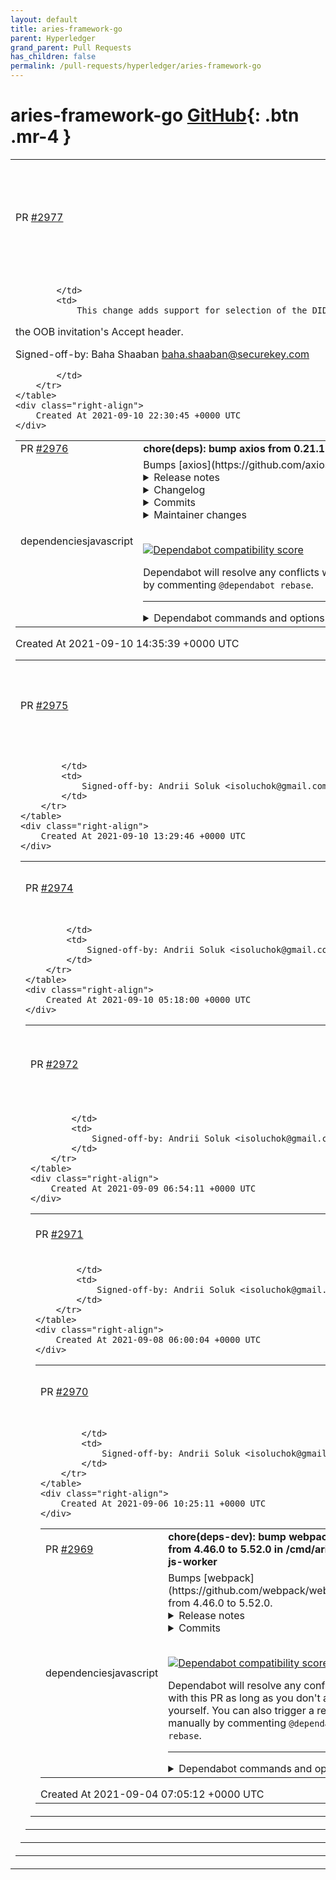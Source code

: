 ```yaml
---
layout: default
title: aries-framework-go
parent: Hyperledger
grand_parent: Pull Requests
has_children: false
permalink: /pull-requests/hyperledger/aries-framework-go
---
```


# aries-framework-go <span class="fs-3 right-align">[GitHub](https://github.com/hyperledger/aries-framework-go){: .btn .mr-4 }</span>


<div>
    <table>
        <tr>
            <td>
                PR <a href="https://github.com/hyperledger/aries-framework-go/pull/2977" class=".btn">#2977</a>
            </td>
            <td>
                <b>
                    feat: support different Accept header values for DIDcomm versions
                </b>
            </td>
        </tr>
        <tr>
            <td>
                
            </td>
            <td>
                This change adds support for selection of the DIDComm service version based on
the OOB invitation's Accept header.

Signed-off-by: Baha Shaaban <baha.shaaban@securekey.com>

            </td>
        </tr>
    </table>
    <div class="right-align">
        Created At 2021-09-10 22:30:45 +0000 UTC
    </div>
</div>

<div>
    <table>
        <tr>
            <td>
                PR <a href="https://github.com/hyperledger/aries-framework-go/pull/2976" class=".btn">#2976</a>
            </td>
            <td>
                <b>
                    chore(deps): bump axios from 0.21.1 to 0.21.2 in /cmd/aries-js-worker
                </b>
            </td>
        </tr>
        <tr>
            <td>
                <span class="chip">dependencies</span><span class="chip">javascript</span>
            </td>
            <td>
                Bumps [axios](https://github.com/axios/axios) from 0.21.1 to 0.21.2.
<details>
<summary>Release notes</summary>
<p><em>Sourced from <a href="https://github.com/axios/axios/releases">axios's releases</a>.</em></p>
<blockquote>
<h2>v0.21.2</h2>
<h3>0.21.2 (September 4, 2021)</h3>
<p>Fixes and Functionality:</p>
<ul>
<li>Updating axios requests to be delayed by pre-emptive promise creation (<a href="https://github-redirect.dependabot.com/axios/axios/pull/2702">#2702</a>)</li>
<li>Adding &quot;synchronous&quot; and &quot;runWhen&quot; options to interceptors api (<a href="https://github-redirect.dependabot.com/axios/axios/pull/2702">#2702</a>)</li>
<li>Updating of transformResponse (<a href="https://github-redirect.dependabot.com/axios/axios/pull/3377">#3377</a>)</li>
<li>Adding ability to omit User-Agent header (<a href="https://github-redirect.dependabot.com/axios/axios/pull/3703">#3703</a>)</li>
<li>Adding multiple JSON improvements (<a href="https://github-redirect.dependabot.com/axios/axios/pull/3688">#3688</a>, <a href="https://github-redirect.dependabot.com/axios/axios/pull/3763">#3763</a>)</li>
<li>Fixing quadratic runtime and extra memory usage when setting a maxContentLength (<a href="https://github-redirect.dependabot.com/axios/axios/pull/3738">#3738</a>)</li>
<li>Adding parseInt to config.timeout (<a href="https://github-redirect.dependabot.com/axios/axios/pull/3781">#3781</a>)</li>
<li>Adding custom return type support to interceptor (<a href="https://github-redirect.dependabot.com/axios/axios/pull/3783">#3783</a>)</li>
<li>Adding security fix for ReDoS vulnerability (<a href="https://github-redirect.dependabot.com/axios/axios/pull/3980">#3980</a>)</li>
</ul>
<p>Internal and Tests:</p>
<ul>
<li>Updating build dev dependancies (<a href="https://github-redirect.dependabot.com/axios/axios/pull/3401">#3401</a>)</li>
<li>Fixing builds running on Travis CI (<a href="https://github-redirect.dependabot.com/axios/axios/pull/3538">#3538</a>)</li>
<li>Updating follow rediect version (<a href="https://github-redirect.dependabot.com/axios/axios/pull/3694">#3694</a>, <a href="https://github-redirect.dependabot.com/axios/axios/pull/3771">#3771</a>)</li>
<li>Updating karma sauce launcher to fix failing sauce tests (<a href="https://github-redirect.dependabot.com/axios/axios/pull/3712">#3712</a>, <a href="https://github-redirect.dependabot.com/axios/axios/pull/3717">#3717</a>)</li>
<li>Updating content-type header for application/json to not contain charset field, according do RFC 8259 (<a href="https://github-redirect.dependabot.com/axios/axios/pull/2154">#2154</a>)</li>
<li>Fixing tests by bumping karma-sauce-launcher version (<a href="https://github-redirect.dependabot.com/axios/axios/pull/3813">#3813</a>)</li>
<li>Changing testing process from Travis CI to GitHub Actions (<a href="https://github-redirect.dependabot.com/axios/axios/pull/3938">#3938</a>)</li>
</ul>
<p>Documentation:</p>
<ul>
<li>Updating documentation around the use of <code>AUTH_TOKEN</code> with multiple domain endpoints (<a href="https://github-redirect.dependabot.com/axios/axios/pull/3539">#3539</a>)</li>
<li>Remove duplication of item in changelog (<a href="https://github-redirect.dependabot.com/axios/axios/pull/3523">#3523</a>)</li>
<li>Fixing gramatical errors (<a href="https://github-redirect.dependabot.com/axios/axios/pull/2642">#2642</a>)</li>
<li>Fixing spelling error (<a href="https://github-redirect.dependabot.com/axios/axios/pull/3567">#3567</a>)</li>
<li>Moving gitpod metion (<a href="https://github-redirect.dependabot.com/axios/axios/pull/2637">#2637</a>)</li>
<li>Adding new axios documentation website link (<a href="https://github-redirect.dependabot.com/axios/axios/pull/3681">#3681</a>, <a href="https://github-redirect.dependabot.com/axios/axios/pull/3707">#3707</a>)</li>
<li>Updating documentation around dispatching requests (<a href="https://github-redirect.dependabot.com/axios/axios/pull/3772">#3772</a>)</li>
<li>Adding documentation for the type guard isAxiosError (<a href="https://github-redirect.dependabot.com/axios/axios/pull/3767">#3767</a>)</li>
<li>Adding explanation of cancel token (<a href="https://github-redirect.dependabot.com/axios/axios/pull/3803">#3803</a>)</li>
<li>Updating CI status badge (<a href="https://github-redirect.dependabot.com/axios/axios/pull/3953">#3953</a>)</li>
<li>Fixing errors with JSON documentation (<a href="https://github-redirect.dependabot.com/axios/axios/pull/3936">#3936</a>)</li>
<li>Fixing README typo under Request Config (<a href="https://github-redirect.dependabot.com/axios/axios/pull/3825">#3825</a>)</li>
<li>Adding axios-multi-api to the ecosystem file (<a href="https://github-redirect.dependabot.com/axios/axios/pull/3817">#3817</a>)</li>
<li>Adding SECURITY.md to properly disclose security vulnerabilities (<a href="https://github-redirect.dependabot.com/axios/axios/pull/3981">#3981</a>)</li>
</ul>
<p>Huge thanks to everyone who contributed to this release via code (authors listed below) or via reviews and triaging on GitHub:</p>
<ul>
<li><a href="https://github.com/axios/axios/blob/HEAD/mailto:jasonsaayman@gmail.com">Jay</a></li>
<li><a href="https://github.com/SashaKoro">Sasha Korotkov</a></li>
<li><a href="https://github.com/timemachine3030">Daniel Lopretto</a></li>
<li><a href="https://github.com/MikeBishop">Mike Bishop</a></li>
<li><a href="https://github.com/DigitalBrainJS">Dmitriy Mozgovoy</a></li>
<li><a href="https://github.com/bimbiltu">Mark</a></li>
</ul>
<!-- raw HTML omitted -->
</blockquote>
<p>... (truncated)</p>
</details>
<details>
<summary>Changelog</summary>
<p><em>Sourced from <a href="https://github.com/axios/axios/blob/master/CHANGELOG.md">axios's changelog</a>.</em></p>
<blockquote>
<h3>0.21.2 (September 4, 2021)</h3>
<p>Fixes and Functionality:</p>
<ul>
<li>Updating axios requests to be delayed by pre-emptive promise creation (<a href="https://github-redirect.dependabot.com/axios/axios/pull/2702">#2702</a>)</li>
<li>Adding &quot;synchronous&quot; and &quot;runWhen&quot; options to interceptors api (<a href="https://github-redirect.dependabot.com/axios/axios/pull/2702">#2702</a>)</li>
<li>Updating of transformResponse (<a href="https://github-redirect.dependabot.com/axios/axios/pull/3377">#3377</a>)</li>
<li>Adding ability to omit User-Agent header (<a href="https://github-redirect.dependabot.com/axios/axios/pull/3703">#3703</a>)</li>
<li>Adding multiple JSON improvements (<a href="https://github-redirect.dependabot.com/axios/axios/pull/3688">#3688</a>, <a href="https://github-redirect.dependabot.com/axios/axios/pull/3763">#3763</a>)</li>
<li>Fixing quadratic runtime and extra memory usage when setting a maxContentLength (<a href="https://github-redirect.dependabot.com/axios/axios/pull/3738">#3738</a>)</li>
<li>Adding parseInt to config.timeout (<a href="https://github-redirect.dependabot.com/axios/axios/pull/3781">#3781</a>)</li>
<li>Adding custom return type support to interceptor (<a href="https://github-redirect.dependabot.com/axios/axios/pull/3783">#3783</a>)</li>
<li>Adding security fix for ReDoS vulnerability (<a href="https://github-redirect.dependabot.com/axios/axios/pull/3980">#3980</a>)</li>
</ul>
<p>Internal and Tests:</p>
<ul>
<li>Updating build dev dependancies (<a href="https://github-redirect.dependabot.com/axios/axios/pull/3401">#3401</a>)</li>
<li>Fixing builds running on Travis CI (<a href="https://github-redirect.dependabot.com/axios/axios/pull/3538">#3538</a>)</li>
<li>Updating follow rediect version (<a href="https://github-redirect.dependabot.com/axios/axios/pull/3694">#3694</a>, <a href="https://github-redirect.dependabot.com/axios/axios/pull/3771">#3771</a>)</li>
<li>Updating karma sauce launcher to fix failing sauce tests (<a href="https://github-redirect.dependabot.com/axios/axios/pull/3712">#3712</a>, <a href="https://github-redirect.dependabot.com/axios/axios/pull/3717">#3717</a>)</li>
<li>Updating content-type header for application/json to not contain charset field, according do RFC 8259 (<a href="https://github-redirect.dependabot.com/axios/axios/pull/2154">#2154</a>)</li>
<li>Fixing tests by bumping karma-sauce-launcher version (<a href="https://github-redirect.dependabot.com/axios/axios/pull/3813">#3813</a>)</li>
<li>Changing testing process from Travis CI to GitHub Actions (<a href="https://github-redirect.dependabot.com/axios/axios/pull/3938">#3938</a>)</li>
</ul>
<p>Documentation:</p>
<ul>
<li>Updating documentation around the use of <code>AUTH_TOKEN</code> with multiple domain endpoints (<a href="https://github-redirect.dependabot.com/axios/axios/pull/3539">#3539</a>)</li>
<li>Remove duplication of item in changelog (<a href="https://github-redirect.dependabot.com/axios/axios/pull/3523">#3523</a>)</li>
<li>Fixing gramatical errors (<a href="https://github-redirect.dependabot.com/axios/axios/pull/2642">#2642</a>)</li>
<li>Fixing spelling error (<a href="https://github-redirect.dependabot.com/axios/axios/pull/3567">#3567</a>)</li>
<li>Moving gitpod metion (<a href="https://github-redirect.dependabot.com/axios/axios/pull/2637">#2637</a>)</li>
<li>Adding new axios documentation website link (<a href="https://github-redirect.dependabot.com/axios/axios/pull/3681">#3681</a>, <a href="https://github-redirect.dependabot.com/axios/axios/pull/3707">#3707</a>)</li>
<li>Updating documentation around dispatching requests (<a href="https://github-redirect.dependabot.com/axios/axios/pull/3772">#3772</a>)</li>
<li>Adding documentation for the type guard isAxiosError (<a href="https://github-redirect.dependabot.com/axios/axios/pull/3767">#3767</a>)</li>
<li>Adding explanation of cancel token (<a href="https://github-redirect.dependabot.com/axios/axios/pull/3803">#3803</a>)</li>
<li>Updating CI status badge (<a href="https://github-redirect.dependabot.com/axios/axios/pull/3953">#3953</a>)</li>
<li>Fixing errors with JSON documentation (<a href="https://github-redirect.dependabot.com/axios/axios/pull/3936">#3936</a>)</li>
<li>Fixing README typo under Request Config (<a href="https://github-redirect.dependabot.com/axios/axios/pull/3825">#3825</a>)</li>
<li>Adding axios-multi-api to the ecosystem file (<a href="https://github-redirect.dependabot.com/axios/axios/pull/3817">#3817</a>)</li>
<li>Adding SECURITY.md to properly disclose security vulnerabilities (<a href="https://github-redirect.dependabot.com/axios/axios/pull/3981">#3981</a>)</li>
</ul>
<p>Huge thanks to everyone who contributed to this release via code (authors listed below) or via reviews and triaging on GitHub:</p>
<ul>
<li><a href="https://github.com/axios/axios/blob/master/mailto:jasonsaayman@gmail.com">Jay</a></li>
<li><a href="https://github.com/SashaKoro">Sasha Korotkov</a></li>
<li><a href="https://github.com/timemachine3030">Daniel Lopretto</a></li>
<li><a href="https://github.com/MikeBishop">Mike Bishop</a></li>
<li><a href="https://github.com/DigitalBrainJS">Dmitriy Mozgovoy</a></li>
<li><a href="https://github.com/bimbiltu">Mark</a></li>
<li><a href="https://github.com/piiih">Philipe Gouveia Paixão</a></li>
</ul>
<!-- raw HTML omitted -->
</blockquote>
<p>... (truncated)</p>
</details>
<details>
<summary>Commits</summary>
<ul>
<li><a href="https://github.com/axios/axios/commit/c0c87610911e1edebc923d0e932fea28cdfddae3"><code>c0c8761</code></a> [Updating] changelog to include links to issues and contributors</li>
<li><a href="https://github.com/axios/axios/commit/619bb465da374bc152f58280bb64c4aae8b78d4c"><code>619bb46</code></a> [Releasing] v0.21.2</li>
<li><a href="https://github.com/axios/axios/commit/82c94555917834770bd1389fc0b4cd9ba35ec3fe"><code>82c9455</code></a> Create SECURITY.md (<a href="https://github-redirect.dependabot.com/axios/axios/issues/3981">#3981</a>)</li>
<li><a href="https://github.com/axios/axios/commit/5b457116e31db0e88fede6c428e969e87f290929"><code>5b45711</code></a> Security fix for ReDoS (<a href="https://github-redirect.dependabot.com/axios/axios/issues/3980">#3980</a>)</li>
<li><a href="https://github.com/axios/axios/commit/5bc9ea24dda14e74def0b8ae9cdb3fa1a0c77773"><code>5bc9ea2</code></a> Update ECOSYSTEM.md (<a href="https://github-redirect.dependabot.com/axios/axios/issues/3817">#3817</a>)</li>
<li><a href="https://github.com/axios/axios/commit/e72813a385c32e4c3eeaeb4fcc4437dd124bbbcf"><code>e72813a</code></a> Fixing README.md  (<a href="https://github-redirect.dependabot.com/axios/axios/issues/3818">#3818</a>)</li>
<li><a href="https://github.com/axios/axios/commit/e10a0270e988a641ba0f01509c4c3ba657afe5a5"><code>e10a027</code></a> Fix README typo under Request Config (<a href="https://github-redirect.dependabot.com/axios/axios/issues/3825">#3825</a>)</li>
<li><a href="https://github.com/axios/axios/commit/e091491127893a476b0223ab72f788c3b30fc082"><code>e091491</code></a> Update README.md (<a href="https://github-redirect.dependabot.com/axios/axios/issues/3936">#3936</a>)</li>
<li><a href="https://github.com/axios/axios/commit/b42fbad57b093bb7214991161c5355bd46b864d0"><code>b42fbad</code></a> Removed un-needed bracket</li>
<li><a href="https://github.com/axios/axios/commit/520c8dccdef92cccbe51ea7cd96ad464c6401914"><code>520c8dc</code></a> Updating CI status badge (<a href="https://github-redirect.dependabot.com/axios/axios/issues/3953">#3953</a>)</li>
<li>Additional commits viewable in <a href="https://github.com/axios/axios/compare/v0.21.1...v0.21.2">compare view</a></li>
</ul>
</details>
<details>
<summary>Maintainer changes</summary>
<p>This version was pushed to npm by <a href="https://www.npmjs.com/~jasonsaayman">jasonsaayman</a>, a new releaser for axios since your current version.</p>
</details>
<br />


[![Dependabot compatibility score](https://dependabot-badges.githubapp.com/badges/compatibility_score?dependency-name=axios&package-manager=npm_and_yarn&previous-version=0.21.1&new-version=0.21.2)](https://docs.github.com/en/github/managing-security-vulnerabilities/about-dependabot-security-updates#about-compatibility-scores)

Dependabot will resolve any conflicts with this PR as long as you don't alter it yourself. You can also trigger a rebase manually by commenting `@dependabot rebase`.

[//]: # (dependabot-automerge-start)
[//]: # (dependabot-automerge-end)

---

<details>
<summary>Dependabot commands and options</summary>
<br />

You can trigger Dependabot actions by commenting on this PR:
- `@dependabot rebase` will rebase this PR
- `@dependabot recreate` will recreate this PR, overwriting any edits that have been made to it
- `@dependabot merge` will merge this PR after your CI passes on it
- `@dependabot squash and merge` will squash and merge this PR after your CI passes on it
- `@dependabot cancel merge` will cancel a previously requested merge and block automerging
- `@dependabot reopen` will reopen this PR if it is closed
- `@dependabot close` will close this PR and stop Dependabot recreating it. You can achieve the same result by closing it manually
- `@dependabot ignore this major version` will close this PR and stop Dependabot creating any more for this major version (unless you reopen the PR or upgrade to it yourself)
- `@dependabot ignore this minor version` will close this PR and stop Dependabot creating any more for this minor version (unless you reopen the PR or upgrade to it yourself)
- `@dependabot ignore this dependency` will close this PR and stop Dependabot creating any more for this dependency (unless you reopen the PR or upgrade to it yourself)
You can disable automated security fix PRs for this repo from the [Security Alerts page](https://github.com/hyperledger/aries-framework-go/network/alerts).

</details>
            </td>
        </tr>
    </table>
    <div class="right-align">
        Created At 2021-09-10 14:35:39 +0000 UTC
    </div>
</div>

<div>
    <table>
        <tr>
            <td>
                PR <a href="https://github.com/hyperledger/aries-framework-go/pull/2975" class=".btn">#2975</a>
            </td>
            <td>
                <b>
                    test: Present Proof v3 - BDD tests (sdk)
                </b>
            </td>
        </tr>
        <tr>
            <td>
                
            </td>
            <td>
                Signed-off-by: Andrii Soluk <isoluchok@gmail.com>
            </td>
        </tr>
    </table>
    <div class="right-align">
        Created At 2021-09-10 13:29:46 +0000 UTC
    </div>
</div>

<div>
    <table>
        <tr>
            <td>
                PR <a href="https://github.com/hyperledger/aries-framework-go/pull/2974" class=".btn">#2974</a>
            </td>
            <td>
                <b>
                    fix: Gets MyDID and TheirDID when kid is KeyAgreement.ID
                </b>
            </td>
        </tr>
        <tr>
            <td>
                
            </td>
            <td>
                Signed-off-by: Andrii Soluk <isoluchok@gmail.com>
            </td>
        </tr>
    </table>
    <div class="right-align">
        Created At 2021-09-10 05:18:00 +0000 UTC
    </div>
</div>

<div>
    <table>
        <tr>
            <td>
                PR <a href="https://github.com/hyperledger/aries-framework-go/pull/2972" class=".btn">#2972</a>
            </td>
            <td>
                <b>
                    feat: Present Proof v3 - REST API
                </b>
            </td>
        </tr>
        <tr>
            <td>
                
            </td>
            <td>
                Signed-off-by: Andrii Soluk <isoluchok@gmail.com>
            </td>
        </tr>
    </table>
    <div class="right-align">
        Created At 2021-09-09 06:54:11 +0000 UTC
    </div>
</div>

<div>
    <table>
        <tr>
            <td>
                PR <a href="https://github.com/hyperledger/aries-framework-go/pull/2971" class=".btn">#2971</a>
            </td>
            <td>
                <b>
                    feat: Present Proof v3 client implementation
                </b>
            </td>
        </tr>
        <tr>
            <td>
                
            </td>
            <td>
                Signed-off-by: Andrii Soluk <isoluchok@gmail.com>
            </td>
        </tr>
    </table>
    <div class="right-align">
        Created At 2021-09-08 06:00:04 +0000 UTC
    </div>
</div>

<div>
    <table>
        <tr>
            <td>
                PR <a href="https://github.com/hyperledger/aries-framework-go/pull/2970" class=".btn">#2970</a>
            </td>
            <td>
                <b>
                    feat: Present proof v3 service implementation
                </b>
            </td>
        </tr>
        <tr>
            <td>
                
            </td>
            <td>
                Signed-off-by: Andrii Soluk <isoluchok@gmail.com>
            </td>
        </tr>
    </table>
    <div class="right-align">
        Created At 2021-09-06 10:25:11 +0000 UTC
    </div>
</div>

<div>
    <table>
        <tr>
            <td>
                PR <a href="https://github.com/hyperledger/aries-framework-go/pull/2969" class=".btn">#2969</a>
            </td>
            <td>
                <b>
                    chore(deps-dev): bump webpack from 4.46.0 to 5.52.0 in /cmd/aries-js-worker
                </b>
            </td>
        </tr>
        <tr>
            <td>
                <span class="chip">dependencies</span><span class="chip">javascript</span>
            </td>
            <td>
                Bumps [webpack](https://github.com/webpack/webpack) from 4.46.0 to 5.52.0.
<details>
<summary>Release notes</summary>
<p><em>Sourced from <a href="https://github.com/webpack/webpack/releases">webpack's releases</a>.</em></p>
<blockquote>
<h2>v5.52.0</h2>
<h1>Feature</h1>
<ul>
<li><code>experiments.executeModule</code> is enabled by default and the option is removed
<ul>
<li>loaders are now free to use <code>this.importModule</code></li>
</ul>
</li>
</ul>
<h1>Bugfixes</h1>
<ul>
<li>fix generated <code>__WEBPACK_EXTERNAL_MODULE_null__</code>, which leads to merged externals</li>
<li><code>.webpack[...]</code> extension is not part of matching and module name</li>
</ul>
<h2>v5.51.2</h2>
<h1>Bugfixes</h1>
<ul>
<li>fix crash in FileSystemInfo when errors occur</li>
<li>avoid property access of reserved properties</li>
<li>fix reexports from async modules</li>
<li>automatically close an active watching when closing the compiler</li>
<li>when filenames of other runtimes are referenced that need a full hash, upgrade referencing runtime moduel to full hash mode too
<ul>
<li>fixes a bug where <code>[contenthash]</code> is undefined when using <code>new Worker</code></li>
</ul>
</li>
</ul>
<h2>v5.51.1</h2>
<h1>Bugfixes</h1>
<ul>
<li><code>library: &quot;module&quot;</code> propages top-level-await correctly</li>
<li>fix crash in filesystem snapshotting when trying to snapshot a non-existing directory</li>
<li>fix some context-dependent logic in concatenated modules and source url handling</li>
</ul>
<h2>v5.51.0</h2>
<h1>Bugfixes</h1>
<ul>
<li>correctly keep chunk loading state when the chunk loading logic is HMR updated
<ul>
<li>This fixes some edge cases that e. g. occur when using lazy compilation for entrypoints. It is now able to HMR update that instead of needing a manual reload. Also see fixes in webpack-dev-server@4.</li>
</ul>
</li>
<li>track and resolve symlinks for filesystem snapshotting
<ul>
<li>This fixes some cases of circular <code>yarn link</code>ing of dependencies.</li>
<li>It also fixes some problems when using package managers that use symlinks to deduplicate (e. g. cnpm or pnpm)</li>
</ul>
</li>
<li>pass the resulting module in the callbacks of <code>Compilation.addModuleChain</code> and <code>Compilation.addModuleTree</code></li>
</ul>
<h2>v5.50.0</h2>
<h1>Features</h1>
<ul>
<li>hashbangs (<code>#! ...</code>) are now handled by webpack
<ul>
<li><a href="https://github.com/tc39/proposal-hashbang">https://github.com/tc39/proposal-hashbang</a></li>
</ul>
</li>
</ul>
<h1>Performance</h1>
<ul>
<li>disable cache compression by default as it tend to make performance worse
<ul>
<li>I could still be enabled again for specific scenarios</li>
</ul>
</li>
<li>reduce the number of allocations during cache serialization
<ul>
<li>This improves performance and memory usage</li>
</ul>
</li>
</ul>
<!-- raw HTML omitted -->
</blockquote>
<p>... (truncated)</p>
</details>
<details>
<summary>Commits</summary>
<ul>
<li><a href="https://github.com/webpack/webpack/commit/4edd3800567f279edd7091af14b3385552a8972f"><code>4edd380</code></a> 5.52.0</li>
<li><a href="https://github.com/webpack/webpack/commit/d05648611aa6f554860a08940c3bf784b499c3a9"><code>d056486</code></a> Merge pull request <a href="https://github-redirect.dependabot.com/webpack/webpack/issues/14134">#14134</a> from webpack/bugfix/webpack-extension</li>
<li><a href="https://github.com/webpack/webpack/commit/a513b1381a6e0248d1b44446a471b0bd6711a9b2"><code>a513b13</code></a> Merge pull request <a href="https://github-redirect.dependabot.com/webpack/webpack/issues/14118">#14118</a> from webpack/bugfix/multiple-module-externals</li>
<li><a href="https://github.com/webpack/webpack/commit/825bbc1b61d562774dbe74ee3a84b4c0920b0a53"><code>825bbc1</code></a> Merge pull request <a href="https://github-redirect.dependabot.com/webpack/webpack/issues/14004">#14004</a> from webpack/dependabot/npm_and_yarn/webpack-cli-4.8.0</li>
<li><a href="https://github.com/webpack/webpack/commit/0d25c2f6889e8dd6199eca94e3a69ae5fee28474"><code>0d25c2f</code></a> Merge pull request <a href="https://github-redirect.dependabot.com/webpack/webpack/issues/14100">#14100</a> from webpack/dependabot/npm_and_yarn/eslint-plugin-...</li>
<li><a href="https://github.com/webpack/webpack/commit/1220f75bc52ed30e4eaee9f887182414d0b64c2a"><code>1220f75</code></a> Merge pull request <a href="https://github-redirect.dependabot.com/webpack/webpack/issues/14126">#14126</a> from webpack/dependabot/npm_and_yarn/core-js-3.17.2</li>
<li><a href="https://github.com/webpack/webpack/commit/8cc4bda0b3f9b0f3241b4c5e0864239d6a306b14"><code>8cc4bda</code></a> Merge pull request <a href="https://github-redirect.dependabot.com/webpack/webpack/issues/14127">#14127</a> from webpack/dependabot/npm_and_yarn/memfs-3.2.4</li>
<li><a href="https://github.com/webpack/webpack/commit/bc117e1e9782c7a267d97f9079816f77108c0c02"><code>bc117e1</code></a> Merge pull request <a href="https://github-redirect.dependabot.com/webpack/webpack/issues/14129">#14129</a> from webpack/dependabot/npm_and_yarn/fork-ts-checke...</li>
<li><a href="https://github.com/webpack/webpack/commit/765101bded6bf9dc9693fac6af18771d11b37eed"><code>765101b</code></a> match resource should not include special <code>.webpack[...]</code> extension</li>
<li><a href="https://github.com/webpack/webpack/commit/2ce5458404fa2db2bf91cec57f91142a2216fbfe"><code>2ce5458</code></a> chore(deps-dev): bump fork-ts-checker-webpack-plugin from 6.3.2 to 6.3.3</li>
<li>Additional commits viewable in <a href="https://github.com/webpack/webpack/compare/v4.46.0...v5.52.0">compare view</a></li>
</ul>
</details>
<br />


[![Dependabot compatibility score](https://dependabot-badges.githubapp.com/badges/compatibility_score?dependency-name=webpack&package-manager=npm_and_yarn&previous-version=4.46.0&new-version=5.52.0)](https://docs.github.com/en/github/managing-security-vulnerabilities/about-dependabot-security-updates#about-compatibility-scores)

Dependabot will resolve any conflicts with this PR as long as you don't alter it yourself. You can also trigger a rebase manually by commenting `@dependabot rebase`.

[//]: # (dependabot-automerge-start)
[//]: # (dependabot-automerge-end)

---

<details>
<summary>Dependabot commands and options</summary>
<br />

You can trigger Dependabot actions by commenting on this PR:
- `@dependabot rebase` will rebase this PR
- `@dependabot recreate` will recreate this PR, overwriting any edits that have been made to it
- `@dependabot merge` will merge this PR after your CI passes on it
- `@dependabot squash and merge` will squash and merge this PR after your CI passes on it
- `@dependabot cancel merge` will cancel a previously requested merge and block automerging
- `@dependabot reopen` will reopen this PR if it is closed
- `@dependabot close` will close this PR and stop Dependabot recreating it. You can achieve the same result by closing it manually
- `@dependabot ignore this major version` will close this PR and stop Dependabot creating any more for this major version (unless you reopen the PR or upgrade to it yourself)
- `@dependabot ignore this minor version` will close this PR and stop Dependabot creating any more for this minor version (unless you reopen the PR or upgrade to it yourself)
- `@dependabot ignore this dependency` will close this PR and stop Dependabot creating any more for this dependency (unless you reopen the PR or upgrade to it yourself)


</details>
            </td>
        </tr>
    </table>
    <div class="right-align">
        Created At 2021-09-04 07:05:12 +0000 UTC
    </div>
</div>

